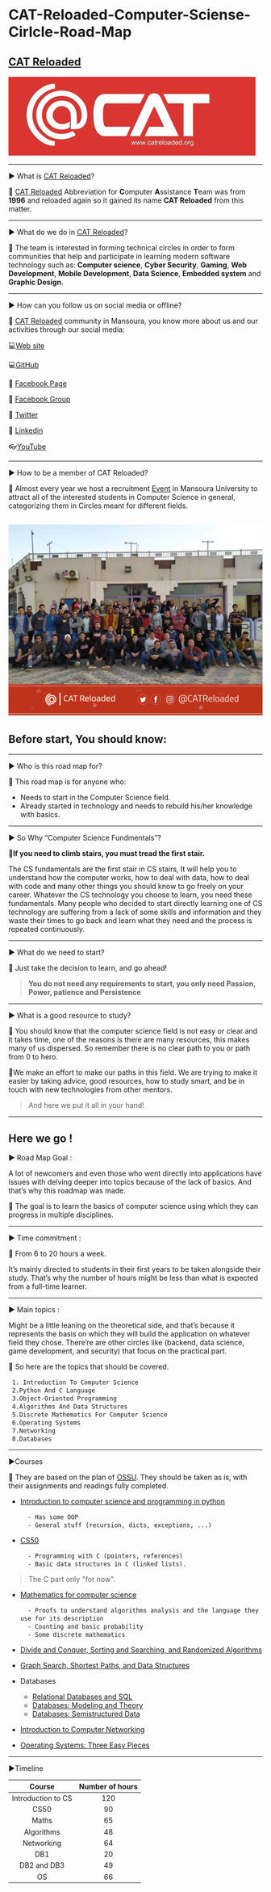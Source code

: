 # CAT-Reloaded-Computer-Sciense-Cirlcle-Road-Map


## [CAT Reloaded](https://www.facebook.com/CATReloaded "CAT Reloaded")

![CAT Logo](img/icon.png)

------------

▶ What is [CAT Reloaded](https://www.facebook.com/CATReloaded "CAT Reloaded")?

📌 [CAT Reloaded](https://www.facebook.com/CATReloaded "CAT Reloaded") Abbreviation for **C**omputer **A**ssistance **T**eam was from **1996** and reloaded again so it gained its name **CAT Reloaded** from this matter.

------------

▶ What do we do in [CAT Reloaded](https://www.facebook.com/CATReloaded "CAT Reloaded")?

📌 The team is interested in forming technical circles in order to form communities that help and participate in learning modern software technology such as: **Computer science**, **Cyber Security**, **Gaming**, **Web Development**, **Mobile Development**, **Data Science**, **Embedded system** and **Graphic Design**.

------------

▶ How can you follow us on social media or offline?

📌 [CAT Reloaded](https://www.facebook.com/CATReloaded "CAT Reloaded") community in Mansoura, you know more about us and our activities through our social media:

💻[Web site](http://catreloaded.org/ "Web site")

💻[GitHub](https://github.com/CATReloaded "Web site")

📱 [Facebook Page](https://www.facebook.com/pg/CATReloaded "Facebook Page")

📱 [Facebook Group](https://www.facebook.com/groups/catreloaded.team "Facebook Group")

📱 [Twitter](https://twitter.com/CATReloaded "Twitter")

📱 [Linkedin](https://www.linkedin.com/company/cat-reloaded/ "Linkedin")

👓[YouTube](https://www.youtube.com/user/C4TReloaded "YouTube")

------------

▶ How to be a member of CAT Reloaded?

📌 Almost every year we host a recruitment [Event](https://www.facebook.com/events/375956410319681/?active_tab=discussion "Event") in Mansoura University to attract all of the interested students in Computer Science in general, categorizing them in Circles meant for different fields.

![CAT Logo](img/m.jpg)
------------


## Before start, You should know:
----------- 
▶ Who is this road map for? 

📌 This road map is for anyone who: 
- Needs to start in the Computer Science field. 
- Already started in technology and needs to rebuild his/her knowledge with basics.

-----------
▶  So Why “Computer Science Fundmentals”?

📌**If you need to climb stairs, you must tread the first stair.**

The CS fundamentals are the first stair in CS stairs, It will help you to understand how the computer works, how to deal with data, how to deal with code and many other things you should know to go freely on your career. Whatever the CS technology you choose to learn, you need these fundamentals. 
Many people who decided to start directly learning one of CS technology are suffering from a lack of some skills and information and they waste their times to go back and learn what they need and the process is repeated continuously.

------------

▶ What do we need to start?

📌 Just take the decision to learn, and go ahead!
> **You do not need any requirements to start, you only need Passion, Power, patience and Persistence**

------------

▶ What is a good resource to study?

📌 You should know that the computer science field is not easy or clear and it takes time, one of the reasons is there are many resources, this makes many of us dispersed.
So remember there is no clear path to you or path from 0 to hero.

📌We make an effort to make our paths in this field. We are trying to make it easier by taking advice, good resources, how to study smart, and be in touch with new technologies from other mentors.

>And here we put it all in your hand!

-----------

## Here we go !


▶ Road Map Goal :

A lot of newcomers and even those who went directly into applications have issues with delving deeper into topics because of the lack of basics. And that’s why this roadmap was made.

📌 The goal is to learn the basics of computer science using which they can progress in multiple disciplines.

-----------

▶ Time commitment :

📌 From 6 to 20 hours a week.

It’s mainly directed to students in their first years to be taken alongside their study. That’s why the number of hours might be less than what is expected from a full-time learner.

--------

▶ Main topics :

Might be a little leaning on the theoretical side, and that’s because it represents the basis on which they will build the application on whatever field they chose. There’re are other circles like (backend, data science, game development, and security) that focus on the practical part.

📌 So here are the topics that should be covered.

	 1. Introduction To Computer Science
	 2.Python And C Language
	 3.Object-Oriented Programming
	 4.Algorithms And Data Structures
	 5.Discrete Mathematics For Computer Science
	 6.Operating Systems
	 7.Networking
	 8.Databases

---------

▶Courses

📌 They are based on the plan of [OSSU](https://github.com/ossu/computer-science "OSSU").      They should be taken as is, with their assignments and readings fully completed.

- [Introduction to computer science and programming in python](https://ocw.mit.edu/courses/electrical-engineering-and-computer-science/6-0001-introduction-to-computer-science-and-programming-in-python-fall-2016/index.htm "Introduction to computer science and programming in python")

		- Has some OOP
		- General stuff (recursion, dicts, exceptions, ...)

- [CS50 ](https://www.edx.org/course/cs50s-introduction-to-computer-science "CS50 ")

		- Programming with C (pointers, references)
		- Basic data structures in C (linked lists).
		
>The C part only "for now".

- [Mathematics for computer science](https://ocw.mit.edu/courses/electrical-engineering-and-computer-science/6-042j-mathematics-for-computer-science-spring-2015/index.htm "Mathematics for computer science")

		- Proofs to understand algorithms analysis and the language they use for its description
		- Counting and basic probability
		- Some discrete mathematics 

- [Divide and Conquer, Sorting and Searching, and Randomized Algorithms](https://www.coursera.org/learn/algorithms-divide-conquer "Divide and Conquer, Sorting and Searching, and Randomized Algorithms")

- [Graph Search, Shortest Paths, and Data Structures](https://www.coursera.org/learn/algorithms-graphs-data-structures "Graph Search, Shortest Paths, and Data Structures")

- Databases

	- [Relational Databases and SQL ](https://www.edx.org/course/databases-5-sql "-Relational Databases and SQL ")
	- [Databases: Modeling and Theory](https://www.edx.org/course/modeling-and-theory "Databases: Modeling and Theory")
	- [Databases: Semistructured Data ](https://www.edx.org/course/semistructured-data "Databases: Semistructured Data ")


- [ Introduction to Computer Networking ](https://www.youtube.com/playlist?list=PLEAYkSg4uSQ2dr0XO_Nwa5OcdEcaaELSG " Introduction to Computer Networking ")

- [Operating Systems: Three Easy Pieces ](http://pages.cs.wisc.edu/~remzi/Classes/537/Spring2018/ "Operating Systems: Three Easy Pieces ")

----------

▶Timeline

|  Course |  Number of hours |
| :------------: | :------------: |
| Introduction to CS | 120  |
| CS50  |  90 |
|  Maths |  65 |
|  Algorithms |   48|
|  Networking | 64  |
|  DB1 |  20 |
|  DB2 and DB3 |  49 |
|  OS |  66 |



